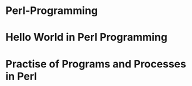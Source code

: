 # Perl-Programming

# Hello World in Perl Programming 

# Practise of Programs and Processes in Perl
